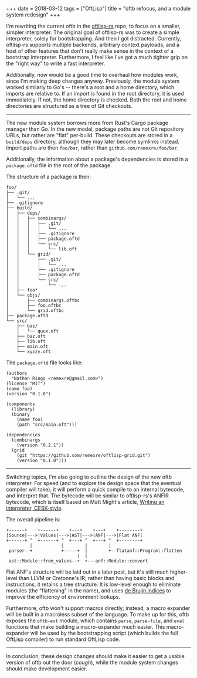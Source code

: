 +++
date = 2018-03-12
tags = ["OftLisp"]
title = "oftb refocus, and a module system redesign"
+++

I'm rewriting the current oftb in the [oftlisp-rs](https://github.com/oftlisp/oftlisp-rs) repo, to focus on a smaller, simpler interpreter.
The original goal of oftlisp-rs was to create a simple interpreter, solely for bootstrapping.
And then I got distracted.
Currently, oftlisp-rs supports multiple backends, arbitrary context payloads, and a host of other features that don't really make sense in the context of a bootstrap interpreter.
Furthermore, I feel like I've got a much tighter grip on the "right way" to write a fast interpreter.

Additionally, now would be a good time to overhaul how modules work, since I'm making deep changes anyway.
Previously, the module system worked similarly to Go's -- there's a root and a home directory, which imports are relative to.
If an import is found in the root directory, it is used immediately.
If not, the home directory is checked.
Both the root and home directories are structured as a tree of Git checkouts.

---

The new module system borrows more from Rust's Cargo package manager than Go.
In the new model, package paths are not Git repository URLs, but rather are "flat" per-build.
These checkouts are stored in a `build/deps` directory, although they may later become symlinks instead.
Import paths are then `foo/bar`, rather than `github.com/remexre/foo/bar`.

Additionally, the information about a package's dependencies is stored in a `package.oftd` file in the root of the package.

The structure of a package is then:

```
foo/
├── .git/
│   └── ...
├── .gitignore
├── build/
│   ├── deps/
│   │   ├── combinargs/
│   │   │   ├── .git/
│   │   │   │   └── ...
│   │   │   ├── .gitignore
│   │   │   ├── package.oftd
│   │   │   └── src/
│   │   │       └── lib.oft
│   │   └── grid/
│   │       ├── .git/
│   │       │   └── ...
│   │       ├── .gitignore
│   │       ├── package.oftd
│   │       └── src/
│   │           └── ...
│   ├── foo*
│   └── objs/
│       ├── combinargs.oftbc
│       ├── foo.oftbc
│       └── grid.oftbc
├── package.oftd
└── src/
    ├── baz/
    │   └── quux.oft
    ├── baz.oft
    ├── lib.oft
    ├── main.oft
    └── xyzzy.oft
```

The `package.oftd` file looks like:

```oftd
(authors
  "Nathan Ringo <remexre@gmail.com>")
(license "MIT")
(name foo)
(version "0.1.0")

(components
  (library)
  (binary
    (name foo)
    (path "src/main.oft")))

(dependencies
  (combinargs
    (version "0.2.1"))
  (grid
    (git "https://github.com/remexre/oftlisp-grid.git")
    (version "0.1.0")))
```

---

Switching topics, I'm also going to outline the design of the new oftb interpreter.
For speed (and to explore the design space that the eventual compiler will take), it will perform a quick compile to an internal bytecode, and interpret that.
The bytecode will be similar to oftlisp-rs's ANFIR bytecode, which is itself based on Matt Might's article, [Writing an interpreter, CESK-style](http://matt.might.net/articles/cesk-machines/).

The overall pipeline is:

```
+------+    +------+    +---+    +---+    +--------+
|Source|--->|Values|--->|AST|--->|ANF|--->|Flat ANF|
+------+ ^  +------+ ^  +---+ ^  +---+ ^  +--------+
         |           |        |        |
 parser--+           +-----+  |        +--flatanf::Program::flatten
                           |  |
 ast::Module::from_values--+  +---anf::Module::convert
```

Flat ANF's structure will be laid out in a later post, but it's still much higher-level than LLVM or Cretonne's IR; rather than having basic blocks and instructions, it retains a tree structure.
It is low-level enough to eliminate modules (the "flattening" in the name), and uses [de Bruijn indices](https://en.wikipedia.org/wiki/De_Bruijn_index) to improve the efficiency of environment lookups.

Furthermore, oftb won't support macros directly; instead, a macro expander will be built in a macroless subset of the language.
To make up for this, oftb exposes the `oftb-ext` module, which contains `parse`, `parse-file`, and `eval` functions that make building a macro-expander much easier.
This macro-expander will be used by the bootstrapping script (which builds the full OftLisp compiler) to run standard OftLisp code.

---

In conclusion, these design changes should make it easier to get a usable version of oftb out the door (*cough*), while the module system changes should make development easier.
